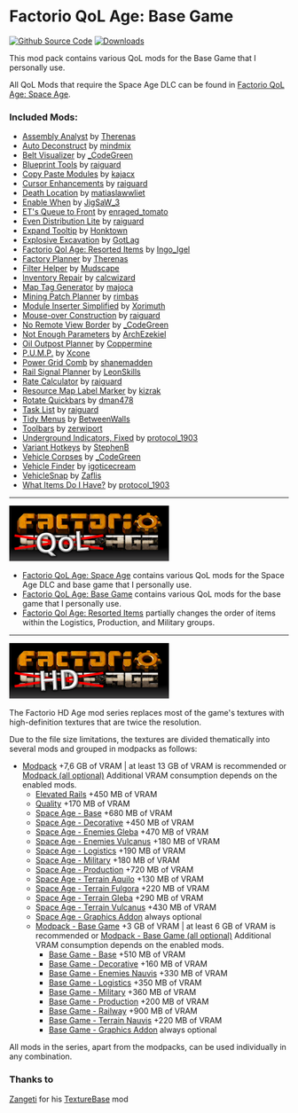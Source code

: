 # Factorio QoL Age: Base Game

[![Github Source Code](https://img.shields.io/badge/GitHub-Source%20Code-blue)](https://github.com/Ingo-Igel/factorio_qol_age_base_game) [![Downloads](https://img.shields.io/badge/dynamic/json?color=orange&label=Factorio%20Mod%20Portal&query=downloads_count&suffix=%20downloads&url=https%3A%2F%2Fmods.factorio.com%2Fapi%2Fmods%2Ffactorio_qol_age_base_game)](https://mods.factorio.com/mod/factorio_qol_age_base_game)

This mod pack contains various QoL mods for the Base Game that I personally use.

All QoL Mods that require the Space Age DLC can be found in [Factorio QoL Age: Space Age](https://mods.factorio.com/mod/factorio_qol_age_space_age).

### Included Mods:

* [Assembly Analyst](https://mods.factorio.com/mod/assemblyanalyst) by [Therenas](https://mods.factorio.com/user/Therenas)
* [Auto Deconstruct](https://mods.factorio.com/mod/AutoDeconstruct) by [mindmix](https://mods.factorio.com/user/mindmix)
* [Belt Visualizer](https://mods.factorio.com/mod/belt-visualizer) by [_CodeGreen](https://mods.factorio.com/user/_CodeGreen)
* [Blueprint Tools](https://mods.factorio.com/mod/BlueprintTools) by [raiguard](https://mods.factorio.com/user/raiguard)
* [Copy Paste Modules](https://mods.factorio.com/mod/CopyPasteModules) by [kajacx](https://mods.factorio.com/user/kajacx)
* [Cursor Enhancements](https://mods.factorio.com/mod/CursorEnhancements) by [raiguard](https://mods.factorio.com/user/raiguard)
* [Death Location](https://mods.factorio.com/mod/death-location) by [matiaslawwliet](https://mods.factorio.com/user/matiaslawwliet)
* [Enable When](https://mods.factorio.com/mod/EnableWhen) by [JigSaW_3](https://mods.factorio.com/user/JigSaW_3)
* [ET's Queue to Front](https://mods.factorio.com/mod/ets-queue-to-front) by [enraged_tomato](https://mods.factorio.com/user/enraged_tomato)
* [Even Distribution Lite](https://mods.factorio.com/mod/EvenDistributionLite) by [raiguard](https://mods.factorio.com/user/raiguard)
* [Expand Tooltip](https://mods.factorio.com/mod/expandtooltip) by [Honktown](https://mods.factorio.com/user/Honktown)
* [Explosive Excavation](https://mods.factorio.com/mod/Explosive%20Excavation) by [GotLag](https://mods.factorio.com/user/GotLag)
* [Factorio Qol Age: Resorted Items](https://mods.factorio.com/mod/factorio_qol_age_resorted_items) by [Ingo_Igel](https://mods.factorio.com/user/Ingo_Igel)
* [Factory Planner](https://mods.factorio.com/mod/factoryplanner) by [Therenas](https://mods.factorio.com/user/Therenas)
* [Filter Helper](https://mods.factorio.com/mod/FilterHelper) by [Mudscape](https://mods.factorio.com/user/Mudscape)
* [Inventory Repair](https://mods.factorio.com/mod/inventory-repair) by [calcwizard](https://mods.factorio.com/user/calcwizard)
* [Map Tag Generator](https://mods.factorio.com/mod/map-tag-generator) by [majoca](https://mods.factorio.com/user/majoca)
* [Mining Patch Planner](https://mods.factorio.com/mod/mining-patch-planner) by [rimbas](https://mods.factorio.com/user/rimbas)
* [Module Inserter Simplified](https://mods.factorio.com/mod/ModuleInserterSimplified) by [Xorimuth](https://mods.factorio.com/user/Xorimuth)
* [Mouse-over Construction](https://mods.factorio.com/mod/MouseOverConstruction) by [raiguard](https://mods.factorio.com/user/raiguard)
* [No Remote View Border](https://mods.factorio.com/mod/no-remote-view-border) by [_CodeGreen](https://mods.factorio.com/user/_CodeGreen)
* [Not Enough Parameters](https://mods.factorio.com/mod/not-enough-parameters) by [ArchEzekiel](https://mods.factorio.com/user/ArchEzekiel)
* [Oil Outpost Planner](https://mods.factorio.com/mod/OilOutpostPlanner) by [Coppermine](https://mods.factorio.com/user/Coppermine)
* [P.U.M.P.](https://mods.factorio.com/mod/pump) by [Xcone](https://mods.factorio.com/user/Xcone)
* [Power Grid Comb](https://mods.factorio.com/mod/power-grid-comb) by [shanemadden](https://mods.factorio.com/user/shanemadden)
* [Rail Signal Planner](https://mods.factorio.com/mod/RailSignalPlanner) by [LeonSkills](https://mods.factorio.com/user/LeonSkills)
* [Rate Calculator](https://mods.factorio.com/mod/RateCalculator) by [raiguard](https://mods.factorio.com/user/raiguard)
* [Resource Map Label Marker](https://mods.factorio.com/mod/resourceMarker) by [kizrak](https://mods.factorio.com/user/kizrak)
* [Rotate Quickbars](https://mods.factorio.com/mod/RotateQuickbars) by [dman478](https://mods.factorio.com/user/dman478)
* [Task List](https://mods.factorio.com/mod/TaskList) by [raiguard](https://mods.factorio.com/user/raiguard)
* [Tidy Menus](https://mods.factorio.com/mod/tidy) by [BetweenWalls](https://mods.factorio.com/user/BetweenWalls)
* [Toolbars](https://mods.factorio.com/mod/toolbars-mod) by [zerwiport](https://mods.factorio.com/user/zerwiport)
* [Underground Indicators, Fixed](https://mods.factorio.com/mod/UndergroundIndicatorsFixed) by [protocol_1903](https://mods.factorio.com/user/protocol_1903)
* [Variant Hotkeys](https://mods.factorio.com/mod/VariantHotkeys) by [StephenB](https://mods.factorio.com/user/StephenB)
* [Vehicle Corpses](https://mods.factorio.com/mod/vehicle-corpses) by [_CodeGreen](https://mods.factorio.com/user/_CodeGreen)
* [Vehicle Finder](https://mods.factorio.com/mod/vehicle-finder) by [igoticecream ](https://mods.factorio.com/user/igoticecream)
* [VehicleSnap](https://mods.factorio.com/mod/VehicleSnap) by [Zaflis](https://mods.factorio.com/user/Zaflis)
* [What Items Do I Have?](https://mods.factorio.com/mod/what-items-do-i-have) by [protocol_1903](https://mods.factorio.com/user/protocol_1903)

***

![Factorio QoL Age Mods](https://github.com/Ingo-Igel/factorio_qol_age_space_age/blob/main/.gitgallery/Factorio_QoL_Age_Logo.png?raw=true)

* [Factorio QoL Age: Space Age](https://mods.factorio.com/mod/factorio_qol_age_space_age)
  contains various QoL mods for the Space Age DLC and base game that I personally use.
* [Factorio QoL Age: Base Game](https://mods.factorio.com/mod/factorio_qol_age_base_game)
  contains various QoL mods for the base game that I personally use.
* [Factorio Qol Age: Resorted Items](https://mods.factorio.com/mod/factorio_qol_age_resorted_items)
  partially changes the order of items within the Logistics, Production, and Military groups.

***

![Factorio HD Age Mods](https://github.com/Ingo-Igel/factorio_hd_age_modpack/blob/main/.gitgallery/Factorio_HD_Age_Logo.png?raw=true)

The Factorio HD Age mod series replaces most of the game's textures with high-definition textures that are twice the resolution.

Due to the file size limitations, the textures are divided thematically into several mods and grouped in modpacks as follows:

* [Modpack](https://mods.factorio.com/mod/factorio_hd_age_modpack) +7,6 GB of VRAM | at least 13 GB of VRAM is recommended
  or [Modpack (all optional)](https://mods.factorio.com/mod/factorio_hd_age_modpack_optional) Additional VRAM consumption depends on the enabled mods.
  * [Elevated Rails](https://mods.factorio.com/mod/factorio_hd_age_elevated_rails) +450 MB of VRAM
  * [Quality](https://mods.factorio.com/mod/factorio_hd_age_quality) +170 MB of VRAM
  * [Space Age - Base](https://mods.factorio.com/mod/factorio_hd_age_space_age_base) +680 MB of VRAM
  * [Space Age - Decorative](https://mods.factorio.com/mod/factorio_hd_age_space_age_decorative) +450 MB of VRAM
  * [Space Age - Enemies Gleba](https://mods.factorio.com/mod/factorio_hd_age_space_age_enemies_gleba) +470 MB of VRAM
  * [Space Age - Enemies Vulcanus](https://mods.factorio.com/mod/factorio_hd_age_space_age_enemies_vulcanus) +180 MB of VRAM
  * [Space Age - Logistics](https://mods.factorio.com/mod/factorio_hd_age_space_age_logistics) +190 MB of VRAM
  * [Space Age - Military](https://mods.factorio.com/mod/factorio_hd_age_space_age_military) +180 MB of VRAM
  * [Space Age - Production](https://mods.factorio.com/mod/factorio_hd_age_space_age_production) +720 MB of VRAM
  * [Space Age - Terrain Aquilo](https://mods.factorio.com/mod/factorio_hd_age_space_age_terrain_aquilo) +130 MB of VRAM
  * [Space Age - Terrain Fulgora](https://mods.factorio.com/mod/factorio_hd_age_space_age_terrain_fulgora) +220 MB of VRAM
  * [Space Age - Terrain Gleba](https://mods.factorio.com/mod/factorio_hd_age_space_age_terrain_gleba) +290 MB of VRAM
  * [Space Age - Terrain Vulcanus](https://mods.factorio.com/mod/factorio_hd_age_space_age_terrain_vulcanus) +430 MB of VRAM
  * [Space Age - Graphics Addon](https://mods.factorio.com/mod/factorio_hd_age_space_age_graphics_addon) always optional
  * [Modpack - Base Game](https://mods.factorio.com/mod/factorio_hd_age_modpack_base_game_only) +3 GB of VRAM | at least 6 GB of VRAM is recommended
    or [Modpack - Base Game (all optional)](https://mods.factorio.com/mod/factorio_hd_age_modpack_base_game_optional) Additional VRAM consumption depends on the enabled mods.
    * [Base Game - Base](https://mods.factorio.com/mod/factorio_hd_age_base_game_base) +510 MB of VRAM
    * [Base Game - Decorative](https://mods.factorio.com/mod/factorio_hd_age_base_game_decorative) +160 MB of VRAM
    * [Base Game - Enemies Nauvis](https://mods.factorio.com/mod/factorio_hd_age_base_game_enemies_nauvis) +330 MB of VRAM
    * [Base Game - Logistics](https://mods.factorio.com/mod/factorio_hd_age_base_game_logistics) +350 MB of VRAM
    * [Base Game - Military](https://mods.factorio.com/mod/factorio_hd_age_base_game_military) +360 MB of VRAM
    * [Base Game - Production](https://mods.factorio.com/mod/factorio_hd_age_base_game_production) +200 MB of VRAM
    * [Base Game - Railway](https://mods.factorio.com/mod/factorio_hd_age_base_game_railway) +900 MB of VRAM
    * [Base Game - Terrain Nauvis](https://mods.factorio.com/mod/factorio_hd_age_base_game_terrain_nauvis) +220 MB of VRAM
    * [Base Game - Graphics Addon](https://mods.factorio.com/mod/factorio_hd_age_base_game_graphics_addon) always optional

All mods in the series, apart from the modpacks, can be used individually in any combination.

### Thanks to

[Zangeti](https://mods.factorio.com/user/Zangeti) for his [TextureBase](https://mods.factorio.com/mod/texturebase) mod
